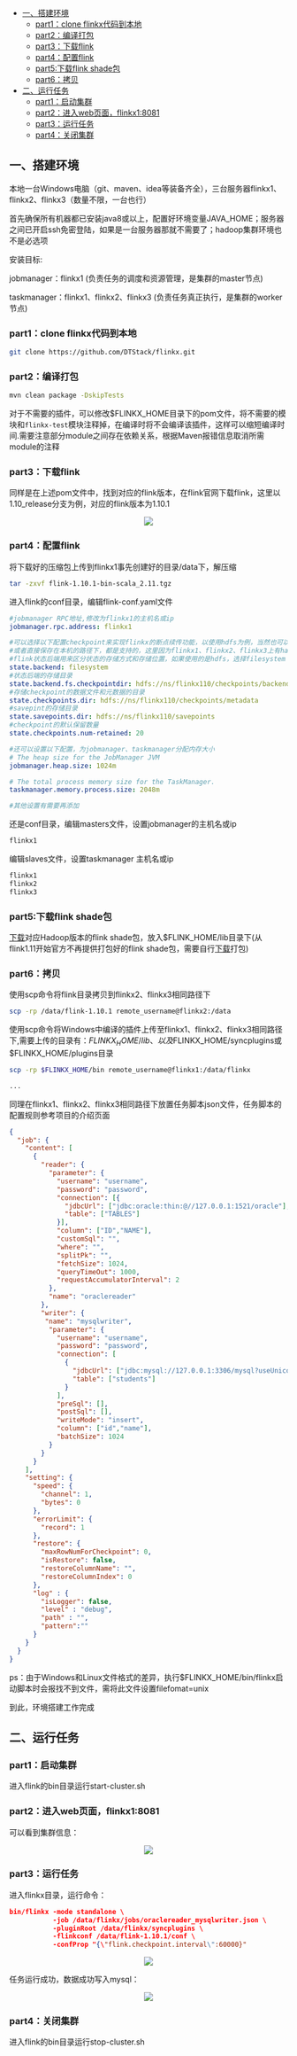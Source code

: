 

<!-- TOC -->

- [一、搭建环境](#一搭建环境)
  - [part1：clone flinkx代码到本地](#part1clone-flinkx代码到本地)
  - [part2：编译打包](#part2编译打包)
  - [part3：下载flink](#part3下载flink)
  - [part4：配置flink](#part4配置flink)
  - [part5:下载flink shade包](#part5下载flink-shade包)
  - [part6：拷贝](#part6拷贝)
- [二、运行任务](#二运行任务)
  - [part1：启动集群](#part1启动集群)
  - [part2：进入web页面，flinkx1:8081](#part2进入web页面flinkx18081)
  - [part3：运行任务](#part3运行任务)
  - [part4：关闭集群](#part4关闭集群)

<!-- /TOC -->

## 一、搭建环境


本地一台Windows电脑（git、maven、idea等装备齐全），三台服务器flinkx1、flinkx2、flinkx3（数量不限，一台也行）


首先确保所有机器都已安装java8或以上，配置好环境变量JAVA_HOME；服务器之间已开启ssh免密登陆，如果是一台服务器那就不需要了；hadoop集群环境也不是必选项


安装目标:


jobmanager：flinkx1             (负责任务的调度和资源管理，是集群的master节点)


taskmanager：flinkx1、flinkx2、flinkx3             (负责任务真正执行，是集群的worker节点)






### part1：clone flinkx代码到本地


```bash
git clone https://github.com/DTStack/flinkx.git
```






### part2：编译打包


```bash
mvn clean package -DskipTests
```


对于不需要的插件，可以修改$FLINKX_HOME目录下的pom文件，将不需要的模块和`flinkx-test`模块注释掉，在编译时将不会编译该插件，这样可以缩短编译时间.需要注意部分module之间存在依赖关系，根据Maven报错信息取消所需module的注释






### part3：下载flink


同样是在上述pom文件中，找到对应的flink版本，在flink官网下载flink，这里以1.10_release分支为例，对应的flink版本为1.10.1


<div align=center>
  <img src="images/standalone1.png.png" />
</div>

### part4：配置flink


将下载好的压缩包上传到flinkx1事先创建好的目录/data下，解压缩


```bash
tar -zxvf flink-1.10.1-bin-scala_2.11.tgz
```


进入flink的conf目录，编辑flink-conf.yaml文件


```yaml
#jobmanager RPC地址,修改为flinkx1的主机名或ip
jobmanager.rpc.address: flinkx1

#可以选择以下配置checkpoint来实现flinkx的断点续传功能，以使用hdfs为例，当然也可以选择其他的文件系统
#或者直接保存在本机的路径下，都是支持的，这里因为flinkx1、flinkx2、flinkx3上有hadoop集群，所以用hdfs
#flink状态后端用来区分状态的存储方式和存储位置，如果使用的是hdfs，选择filesystem
state.backend: filesystem
#状态后端的存储目录
state.backend.fs.checkpointdir: hdfs://ns/flinkx110/checkpoints/backend
#存储checkpoint的数据文件和元数据的目录
state.checkpoints.dir: hdfs://ns/flinkx110/checkpoints/metadata
#savepint的存储目录
state.savepoints.dir: hdfs://ns/flinkx110/savepoints
#checkpoint的默认保留数量
state.checkpoints.num-retained: 20

#还可以设置以下配置，为jobmanager、taskmanager分配内存大小
# The heap size for the JobManager JVM
jobmanager.heap.size: 1024m

# The total process memory size for the TaskManager.
taskmanager.memory.process.size: 2048m

#其他设置有需要再添加
```


还是conf目录，编辑masters文件，设置jobmanager的主机名或ip


```xml
flinkx1
```


编辑slaves文件，设置taskmanager 主机名或ip


```xml
flinkx1
flinkx2
flinkx3
```






### part5:下载flink shade包


[下载](https://mvnrepository.com/artifact/org.apache.flink/flink-shaded-hadoop-2-uber)对应Hadoop版本的flink shade包，放入$FLINK_HOME/lib目录下(从flink1.11开始官方不再提供打包好的flink shade包，需要自行[下载](https://github.com/apache/flink-shaded)打包)






### part6：拷贝


使用scp命令将flink目录拷贝到flinkx2、flinkx3相同路径下


```bash
scp -rp /data/flink-1.10.1 remote_username@flinkx2:/data
```


使用scp命令将Windows中编译的插件上传至flinkx1、flinkx2、flinkx3相同路径下,需要上传的目录有：$FLINKX_HOME/lib、以及$FLINKX_HOME/syncplugins或$FLINKX_HOME/plugins目录


```bash
scp -rp $FLINKX_HOME/bin remote_username@flinkx1:/data/flinkx

...
```


同理在flinkx1、flinkx2、flinkx3相同路径下放置任务脚本json文件，任务脚本的配置规则参考项目的介绍页面


```json
{
  "job": {
    "content": [
      {
        "reader": {
          "parameter": {
            "username": "username",	
            "password": "password",
            "connection": [{
              "jdbcUrl": ["jdbc:oracle:thin:@//127.0.0.1:1521/oracle"],
              "table": ["TABLES"]
            }],
            "column": ["ID","NAME"],
            "customSql": "",
            "where": "",
            "splitPk": "",
            "fetchSize": 1024,
            "queryTimeOut": 1000,
            "requestAccumulatorInterval": 2
          },
          "name": "oraclereader"
        },
        "writer": {
         "name": "mysqlwriter",
          "parameter": {
            "username": "username",
            "password": "password",
            "connection": [
              {
                "jdbcUrl": ["jdbc:mysql://127.0.0.1:3306/mysql?useUnicode=true&characterEncoding=utf8"],
                "table": ["students"]
              }
            ],
            "preSql": [],
            "postSql": [],
            "writeMode": "insert",
            "column": ["id","name"],
            "batchSize": 1024
          }
        }
      }
    ],
    "setting": {
      "speed": {
        "channel": 1,
        "bytes": 0
      },
      "errorLimit": {
        "record": 1
      },
      "restore": {
        "maxRowNumForCheckpoint": 0,
        "isRestore": false,
        "restoreColumnName": "",
        "restoreColumnIndex": 0
      },
      "log" : {
        "isLogger": false,
        "level" : "debug",
        "path" : "",
        "pattern":""
      }
    }
  }
}


```






ps：由于Windows和Linux文件格式的差异，执行$FLINKX_HOME/bin/flinkx启动脚本时会报找不到文件，需将此文件设置filefomat=unix


到此，环境搭建工作完成


## 二、运行任务


### part1：启动集群


进入flink的bin目录运行start-cluster.sh




### part2：进入web页面，flinkx1:8081


可以看到集群信息：


<div align=center>
  <img src="images/standalone2.png.png" />
</div>


### part3：运行任务


进入flinkx目录，运行命令：


```json
bin/flinkx -mode standalone \
           -job /data/flinkx/jobs/oraclereader_mysqlwriter.json \
           -pluginRoot /data/flinkx/syncplugins \
           -flinkconf /data/flink-1.10.1/conf \
           -confProp "{\"flink.checkpoint.interval\":60000}"
```


<div align=center>
  <img src="images/standalone3.png.png" />
</div>


任务运行成功，数据成功写入mysql：


<div align=center>
  <img src="images/standalone4.png.png" />
</div>


### part4：关闭集群


进入flink的bin目录运行stop-cluster.sh
